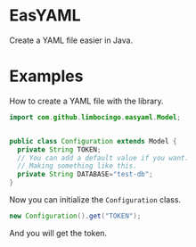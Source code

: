 # EasYAML
Create a YAML file easier in Java.

# Examples
How to create a YAML file with the library.

```java
import com.github.limbocingo.easyaml.Model;


public class Configuration extends Model {
  private String TOKEN;
  // You can add a default value if you want.
  // Making something like this.
  private String DATABASE="test-db";
}
```

Now you can initialize the `Configuration` class.

```java
new Configuration().get("TOKEN");
```

And you will get the token.
